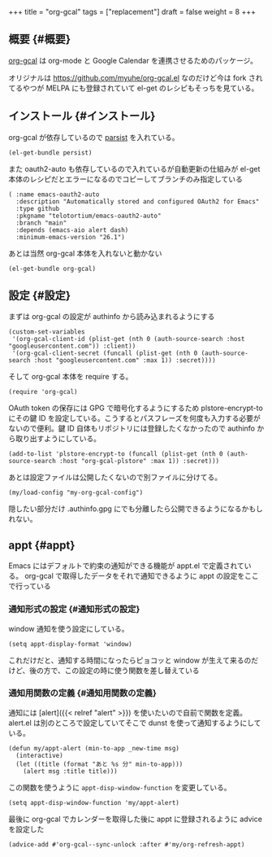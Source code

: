 +++
title = "org-gcal"
tags = ["replacement"]
draft = false
weight = 8
+++

## 概要 {#概要}

[org-gcal](https://github.com/kidd/org-gcal.el) は org-mode と Google Calendar を連携させるためのパッケージ。

オリジナルは <https://github.com/myuhe/org-gcal.el> なのだけど今は fork されてるやつが MELPA にも登録されていて
el-get のレシピもそっちを見ている。


## インストール {#インストール}

org-gcal が依存しているので [parsist](https://elpa.gnu.org/packages/persist.html) を入れている。

```emacs-lisp
(el-get-bundle persist)
```

また oauth2-auto も依存しているので入れているが自動更新の仕組みが el-get 本体のレシピだとエラーになるのでコピーしてブランチのみ指定している

```emacs-lisp
( :name emacs-oauth2-auto
  :description "Automatically stored and configured OAuth2 for Emacs"
  :type github
  :pkgname "telotortium/emacs-oauth2-auto"
  :branch "main"
  :depends (emacs-aio alert dash)
  :minimum-emacs-version "26.1")
```

あとは当然 org-gcal 本体を入れないと動かない

```emacs-lisp
(el-get-bundle org-gcal)
```


## 設定 {#設定}

まずは org-gcal の設定が authinfo から読み込まれるようにする

```emacs-lisp
(custom-set-variables
 '(org-gcal-client-id (plist-get (nth 0 (auth-source-search :host "googleusercontent.com")) :client))
 '(org-gcal-client-secret (funcall (plist-get (nth 0 (auth-source-search :host "googleusercontent.com" :max 1)) :secret))))
```

そして org-gcal 本体を require する。

```emacs-lisp
(require 'org-gcal)
```

OAuth token の保存には GPG で暗号化するようにするため
plstore-encrypt-to にその鍵 ID を設定している。こうするとパスフレーズを何度も入力する必要がないので便利。鍵 ID 自体もリポジトリには登録したくなかったので authinfo から取り出すようにしている。

```emacs-lisp
(add-to-list 'plstore-encrypt-to (funcall (plist-get (nth 0 (auth-source-search :host "org-gcal-plstore" :max 1)) :secret)))
```

あとは設定ファイルは公開したくないので別ファイルに分けてる。

```emacs-lisp
(my/load-config "my-org-gcal-config")
```

隠したい部分だけ .authinfo.gpg にでも分離したら公開できるようになるかもしれない。


## appt {#appt}

Emacs にはデフォルトで約束の通知ができる機能が appt.el で定義されている。
org-gcal で取得したデータをそれで通知できるように
appt の設定をここで行っている


### 通知形式の設定 {#通知形式の設定}

window 通知を使う設定にしている。

```emacs-lisp
(setq appt-display-format 'window)
```

これだけだと、通知する時間になったらピョコッと window が生えて来るのだけど、後の方で、この設定の時に使う関数を差し替えている


### 通知用関数の定義 {#通知用関数の定義}

通知には [alert]({{< relref "alert" >}}) を使いたいので自前で関数を定義。
alert.el は別のところで設定していてそこで dunst を使って通知するようにしている。

```emacs-lisp
(defun my/appt-alert (min-to-app _new-time msg)
  (interactive)
  (let ((title (format "あと %s 分" min-to-app)))
    (alert msg :title title)))
```

この関数を使うように `appt-disp-window-function` を変更している。

```emacs-lisp
(setq appt-disp-window-function 'my/appt-alert)
```

最後に org-gcal でカレンダーを取得した後に appt に登録されるように advice を設定した

```emacs-lisp
(advice-add #'org-gcal--sync-unlock :after #'my/org-refresh-appt)
```
